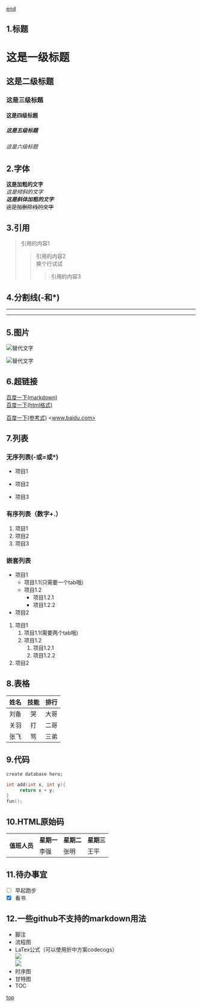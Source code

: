 <span id="top"></span>
[end](#end)
## 1.标题
# 这是一级标题
## 这是二级标题
### 这是三级标题
#### 这是四级标题
##### 这是五级标题
###### 这是六级标题
## 2.字体
**这是加粗的文字**  
*这是倾斜的文字*  
***这是斜体加粗的文字***  
~~这是加删除线的文字~~
## 3.引用
>引用的内容1
>>引用的内容2  
换个行试试
>>>引用的内容3
## 4.分割线(-和*)  
---
***
## 5.图片
![替代文字](https://avatars0.githubusercontent.com/u/37428346?s=96&v=4 "提示信息")

![替代文字][2]
## 6.超链接
[百度一下(markdown)](http://baidu.com "百度Hint")  
<a href="http://baidu.com" target="_blank">百度一下(html格式)</a>

[百度一下(参考式)][1]
<www.baidu.com>
## 7.列表
### 无序列表(-或=或*)
- 项目1
+ 项目2
* 项目3
### 有序列表（数字+.）
1. 项目1
2. 项目2
3. 项目3
### 嵌套列表
* 项目1 
  * 项目1.1(只需要一个tab哦)
  * 项目1.2
    * 项目1.2.1
    * 项目1.2.2
* 项目2
1. 项目1 
    1. 项目1.1(需要两个tab哦)
    2. 项目1.2
        1. 项目1.2.1
        1. 项目1.2.2
2. 项目2
## 8.表格
<!--第二行是为了把内容和表头分开-->
<!--左对齐 居中对齐 右对齐-->
姓名|技能|排行
-|:-:|-:
刘备|哭|大哥
关羽|打|二哥
张飞|骂|三弟
## 9.代码
<!--单行代码-->
`create database hero;`
<!--代码块-->
```C++
int add(int x, int y){
     return x + y;
}
fun();
```
## 10.HTML原始码
<table>
    <tr>
        <th rowspan="2">值班人员</th>
        <th>星期一</th>
        <th>星期二</th>
        <th>星期三</th>
    </tr>
    <tr>
        <td>李强</td>
        <td>张明</td>
        <td>王平</td>
    </tr>
</table>

## 11.待办事宜
* [ ] 早起跑步
* [x] 看书
## 12.一些github不支持的markdown用法
* 脚注
* 流程图
* LaTex公式（可以使用折中方案codecogs）  
![](https://latex.codecogs.com/gif.latex?sum_{i=1}^n%20a_i=0)  
![](https://latex.codecogs.com/gif.latex?f\(x_1,x_x,\ldots,x_n\)%20=%20x_1^2%20+%20x_2^2%20+%20\cdots%20+%20x_n^2%20)
* 时序图
* 甘特图
* TOC


[1]:http://www.baidu.com "百度"
[2]:https://avatars0.githubusercontent.com/u/37428346?s=96&v=4 "提示信息"
[top](#top)
<span id="end"></span>
